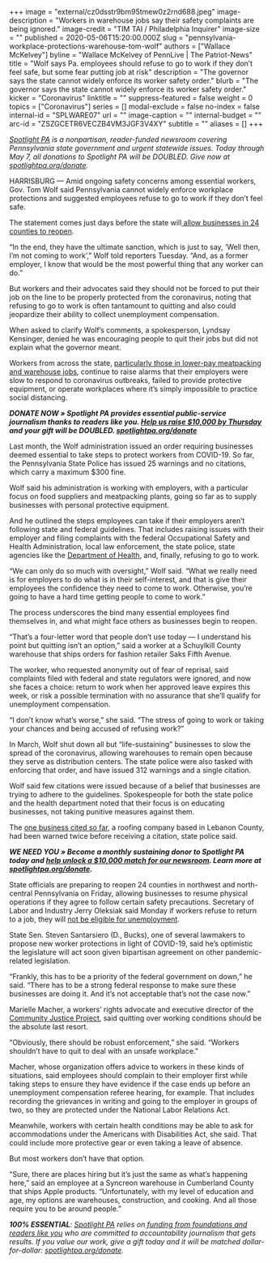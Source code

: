 +++
image = "external/cz0dsstr9bm95tmew0z2rnd688.jpeg"
image-description = "Workers in warehouse jobs say their safety complaints are being ignored."
image-credit = "TIM TAI / Philadelphia Inquirer"
image-size = ""
published = 2020-05-06T15:20:00.000Z
slug = "pennsylvania-workplace-protections-warehouse-tom-wolf"
authors = ["Wallace McKelvey"]
byline = "Wallace McKelvey of PennLive | The Patriot-News"
title = "Wolf says Pa. employees should refuse to go to work if they don’t feel safe, but some fear putting job at risk"
description = "The governor says the state cannot widely enforce its worker safety order."
blurb = "The governor says the state cannot widely enforce its worker safety order."
kicker = "Coronavirus"
linktitle = ""
suppress-featured = false
weight = 0
topics = ["Coronavirus"]
series = []
modal-exclude = false
no-index = false
internal-id = "SPLWARE07"
url = ""
image-caption = ""
internal-budget = ""
arc-id = "ZSZGCETR6VECZB4VM3JGF3V4XY"
subtitle = ""
aliases = []
+++

<a href="https://www.spotlightpa.org/"><i>Spotlight PA</i></a><i> is a nonpartisan, reader-funded newsroom covering Pennsylvania state government and urgent statewide issues. Today through May 7, all donations to Spotlight PA will be DOUBLED. Give now at </i><a href="http://spotlightpa.org/donate" target=_blank><i>spotlightpa.org/donate</i></a><i>.</i>

HARRISBURG — Amid ongoing safety concerns among essential workers, Gov. Tom Wolf said Pennsylvania cannot widely enforce workplace protections and suggested employees refuse to go to work if they don’t feel safe.

The statement comes just days before the state will<a href="https://www.spotlightpa.org/news/2020/05/pennsylvania-counties-reopen-full-list-may-8/" target=_blank> allow businesses in 24 counties to reopen</a>.

“In the end, they have the ultimate sanction, which is just to say, ‘Well then, I’m not coming to work’,” Wolf told reporters Tuesday. “And, as a former employer, I know that would be the most powerful thing that any worker can do.”

But workers and their advocates said they should not be forced to put their job on the line to be properly protected from the coronavirus, noting that refusing to go to work is often tantamount to quitting and also could jeopardize their ability to collect unemployment compensation.

When asked to clarify Wolf’s comments, a spokesperson, Lyndsay Kensinger, denied he was encouraging people to quit their jobs but did not explain what the governor meant.

Workers from across the state, <a href="https://www.spotlightpa.org/news/2020/05/pennsylvania-amazon-warehouse-safety-covid-enforcement/" target=_blank>particularly those in lower-pay meatpacking and warehouse jobs</a>, continue to raise alarms that their employers were slow to respond to coronavirus outbreaks, failed to provide protective equipment, or operate workplaces where it’s simply impossible to practice social distancing.

<i><b>DONATE NOW » Spotlight PA provides essential public-service journalism thanks to readers like you. </b></i><a href="https://www.spotlightpa.org/donate" target=_blank><i><b>Help us raise $10,000 by Thursday</b></i></a><i><b> and your gift will be DOUBLED. </b></i><a href="http://spotlightpa.org/donate" target=_blank><i><b>spotlightpa.org/donate</b></i></a>

Last month, the Wolf administration issued an order requiring businesses deemed essential to take steps to protect workers from COVID-19. So far, the Pennsylvania State Police has issued 25 warnings and no citations, which carry a maximum $300 fine.

Wolf said his administration is working with employers, with a particular focus on food suppliers and meatpacking plants, going so far as to supply businesses with personal protective equipment.

And he outlined the steps employees can take if their employers aren’t following state and federal guidelines. That includes raising issues with their employer and filing complaints with the federal Occupational Safety and Health Administration, local law enforcement, the state police, state agencies like the <a href="https://expressforms.pa.gov/apps/pa/doh/COVID-19-Complaint">Department of Health</a>, and, finally, refusing to go to work.

“We can only do so much with oversight,” Wolf said. “What we really need is for employers to do what is in their self-interest, and that is give their employees the confidence they need to come to work. Otherwise, you’re going to have a hard time getting people to come to work.”

The process underscores the bind many essential employees find themselves in, and what might face others as businesses begin to reopen.

<script src="https://www.spotlightpa.org/embed.js" async></script><div data-spl-embed-version="1" data-spl-src="https://www.spotlightpa.org/embeds/donate/?teaser_text=Spotlight%20PA%20provides%20essential%20public-service%20journalism%20thanks%20to%20readers%20like%20you.%20Help%20us%20raise%20%2410%2C000%20by%20Thursday%20and%20%3Cb%3Eyour%20gift%20will%20be%20DOUBLED.%20%3C%2Fb%3E&cta_text=Donate%20today"></div>

“That’s a four-letter word that people don’t use today — I understand his point but quitting isn’t an option,” said a worker at a Schuylkill County warehouse that ships orders for fashion retailer Saks Fifth Avenue.

The worker, who requested anonymity out of fear of reprisal, said complaints filed with federal and state regulators were ignored, and now she faces a choice: return to work when her approved leave expires this week, or risk a possible termination with no assurance that she’ll qualify for unemployment compensation.

“I don’t know what’s worse,” she said. “The stress of going to work or taking your chances and being accused of refusing work?”

In March, Wolf shut down all but “life-sustaining” businesses to slow the spread of the coronavirus, allowing warehouses to remain open because they serve as distribution centers. The state police were also tasked with enforcing that order, and have issued 312 warnings and a single citation.

Wolf said few citations were issued because of a belief that businesses are trying to adhere to the guidelines. Spokespeople for both the state police and the health department noted that their focus is on educating businesses, not taking punitive measures against them.

The <a href="https://www.pennlive.com/news/2020/04/state-police-issue-first-citation-for-violating-coronavirus-non-essential-business-order.html">one business cited so far</a>, a roofing company based in Lebanon County, had been warned twice before receiving a citation, state police said.

<i><b>WE NEED YOU » Become a monthly sustaining donor to Spotlight PA today and </b></i><a href="https://www.spotlightpa.org/donate" target=_blank><i><b>help unlock a $10,000 match for our newsroom</b></i></a><i><b>. Learn more at </b></i><a href="http://spotlightpa.org/donate" target=_blank><i><b>spotlightpa.org/donate</b></i></a><i><b>. </b></i>

State officials are preparing to reopen 24 counties in northwest and north-central Pennsylvania on Friday, allowing businesses to resume physical operations if they agree to follow certain safety precautions. Secretary of Labor and Industry Jerry Oleksiak said Monday if workers refuse to return to a job, they will <a href="https://www.ncnewsonline.com/news/local_news/state-workers-cant-collect-unemployment-if-they-refuse-to-work/article_5f20e48c-f3e0-57f2-b55c-493f7c36203c.html">not be eligible for unemployment</a>.

State Sen. Steven Santarsiero (D., Bucks), one of several lawmakers to propose new worker protections in light of COVID-19, said he’s optimistic the legislature will act soon given bipartisan agreement on other pandemic-related legislation.

“Frankly, this has to be a priority of the federal government on down,” he said. “There has to be a strong federal response to make sure these businesses are doing it. And it’s not acceptable that’s not the case now.”

Marielle Macher, a workers’ rights advocate and executive director of the <a href="https://www.communityjusticeproject.org/">Community Justice Project</a>, said quitting over working conditions should be the absolute last resort.

“Obviously, there should be robust enforcement,” she said. “Workers shouldn’t have to quit to deal with an unsafe workplace.”

Macher, whose organization offers advice to workers in these kinds of situations, said employees should complain to their employer first while taking steps to ensure they have evidence if the case ends up before an unemployment compensation referee hearing, for example. That includes recording the grievances in writing and going to the employer in groups of two, so they are protected under the National Labor Relations Act.

Meanwhile, workers with certain health conditions may be able to ask for accommodations under the Americans with Disabilities Act, she said. That could include more protective gear or even taking a leave of absence.

But most workers don’t have that option.

“Sure, there are places hiring but it’s just the same as what’s happening here,” said an employee at a Syncreon warehouse in Cumberland County that ships Apple products. “Unfortunately, with my level of education and age, my options are warehouses, construction, and cooking. And all those require you to be around people.”

<i><b>100% ESSENTIAL</b></i><i>: </i><a href="https://www.spotlightpa.org/"><i>Spotlight PA</i></a><i> relies on</i><a href="https://www.spotlightpa.org/support"><i> funding from foundations and readers like you</i></a><i> who are committed to accountability journalism that gets results. If you value our work, give a gift today and it will be matched dollar-for-dollar: </i><a href="https://www.spotlightpa.org/donate"><i>spotlightpa.org/donate</i></a><i>.</i>
